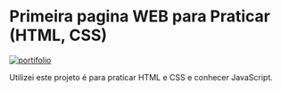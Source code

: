 <h1> Primeira pagina WEB para Praticar (HTML, CSS) </h1>
<a href="https://ibb.co/dGSvPxP"><img src="https://i.ibb.co/72HDnLn/portifolio.png" alt="portifolio" border="0"></a>

Utilizei este projeto é para praticar HTML e CSS e conhecer JavaScript.

